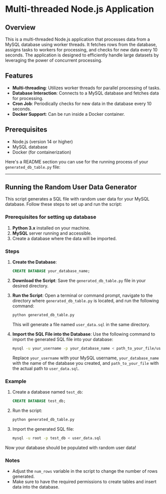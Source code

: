 # Multi-threaded Node.js Application

## Overview

This is a multi-threaded Node.js application that processes data from a MySQL database using worker threads. It fetches rows from the database, assigns tasks to workers for processing, and checks for new data every 10 seconds. The application is designed to efficiently handle large datasets by leveraging the power of concurrent processing.

## Features

- **Multi-threading**: Utilizes worker threads for parallel processing of tasks.
- **Database Interaction**: Connects to a MySQL database and fetches data for processing.
- **Cron Job**: Periodically checks for new data in the database every 10 seconds.
- **Docker Support**: Can be run inside a Docker container.

## Prerequisites

- Node.js (version 14 or higher)
- MySQL database
- Docker (for containerization)

Here's a README section you can use for the running process of your `generated_db_table.py` file:

---

## Running the Random User Data Generator

This script generates a SQL file with random user data for your MySQL database. Follow these steps to set up and run the script:

### Prerequisites for setting up database

1. **Python 3.x** installed on your machine.
2. **MySQL** server running and accessible.
3. Create a database where the data will be imported.

### Steps

1. **Create the Database**:
   ```sql
   CREATE DATABASE your_database_name;
   ```

2. **Download the Script**:
   Save the `generated_db_table.py` file in your desired directory.

3. **Run the Script**:
   Open a terminal or command prompt, navigate to the directory where `generated_db_table.py` is located, and run the following command:
   ```bash
   python generated_db_table.py
   ```

   This will generate a file named `user_data.sql` in the same directory.

4. **Import the SQL File into the Database**:
   Use the following command to import the generated SQL file into your database:
   ```bash
   mysql -u your_username -p your_database_name < path_to_your_file/user_data.sql
   ```

   Replace `your_username` with your MySQL username, `your_database_name` with the name of the database you created, and `path_to_your_file` with the actual path to `user_data.sql`.

### Example

1. Create a database named `test_db`:
   ```sql
   CREATE DATABASE test_db;
   ```

2. Run the script:
   ```bash
   python generated_db_table.py
   ```

3. Import the generated SQL file:
   ```bash
   mysql -u root -p test_db < user_data.sql
   ```

Now your database should be populated with random user data!

### Notes
- Adjust the `num_rows` variable in the script to change the number of rows generated.
- Make sure to have the required permissions to create tables and insert data into the database.



